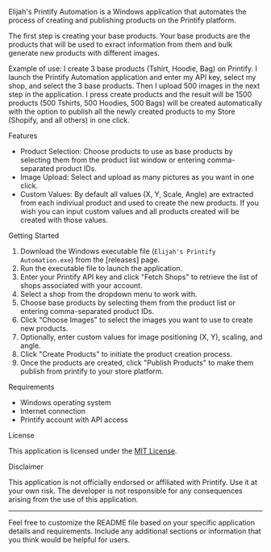 Elijah's Printify Automation is a Windows application that automates the process of creating and publishing products on the Printify platform.

The first step is creating your base products. 
Your base products are the products that will be used to exract information from them and bulk generate new products with different images.

Example of use: I create 3 base products (Tshirt, Hoodie, Bag) on Printify. I launch the Printify Automation application and enter my API key, select my shop, and select the 3 base products. Then I upload 500 images in the next step in the application. I press create products and the result will be 1500 products (500 Tshirts, 500 Hoodies, 500 Bags) will be created automatically with the option to publish all the newly created products to my Store (Shopify, and all others) in one click.

 Features

- Product Selection: Choose products to use as base products by selecting them from the product list window or entering comma-separated product IDs.
- Image Upload: Select and upload as many pictures as you want in one click.
- Custom Values: By default all values (X, Y, Scale, Angle) are extracted from each indiviual product and used to create the new products. If you wish you can input custom values and all products created will be created with those values.

Getting Started

1. Download the Windows executable file (`Elijah's Printify Automation.exe`) from the [releases] page.
2. Run the executable file to launch the application.
3. Enter your Printify API key and click "Fetch Shops" to retrieve the list of shops associated with your account.
6. Select a shop from the dropdown menu to work with.
7. Choose base products by selecting them from the product list or entering comma-separated product IDs.
8. Click "Choose Images" to select the images you want to use to create new products.
8. Optionally, enter custom values for image positioning (X, Y), scaling, and angle.
9. Click "Create Products" to initiate the product creation process.
10. Once the products are created, click "Publish Products" to make them publish from printify to your store platform.

 Requirements

- Windows operating system
- Internet connection
- Printify account with API access

 License

This application is licensed under the [MIT License](LICENSE).

 Disclaimer

This application is not officially endorsed or affiliated with Printify. Use it at your own risk. The developer is not responsible for any consequences arising from the use of this application.

---

Feel free to customize the README file based on your specific application details and requirements. Include any additional sections or information that you think would be helpful for users.
